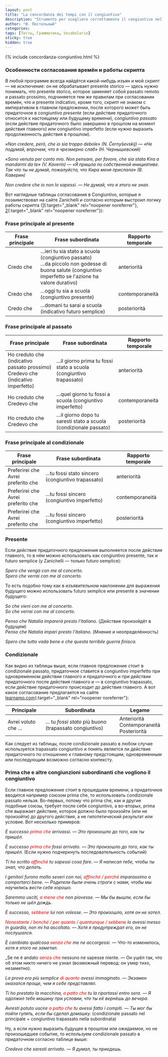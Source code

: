 ```yaml
---
layout: post
title: "La concordanza dei tempi con il congiuntivo"
description: "Strumento per scegliere correttamente il congiuntivo nelle subordinate secondo il verbo principale. Инструмент для подбора правильной формы сослагательного наклонения в придаточном предложении в зависимости от главного."
author: "И. Постольный"
categories:
tags: [Тесты, Грамматика, Vocabolario]
sticky: true
hidden: true
---
```


{% include concordanza-congiuntivo.html %}

### Особенности согласования времён и работы скрипта

В любой программе всегда найдётся какой-нибудь изъян и мой скрипт — не исключение: он не обрабатывает presente storico — здесь нужно понимать, что presente storico, которое заменяет собой passato remoto и passato prossimo, подчиняется тем же правилам при согласовании времён, что и presente indicativo, кроме того, скрипт не знаком с императивом в главном предложении, после которого может быть придаточное в _congiuntivo presente_ (если действие придаточного относится к настоящему или будущему времени), _congiuntivo passato_ (если действие придаточного было завершено в прошлом на момент действия главного) или congiuntivo imperfetto (если нужно выразить продолженность действия в прошлом).

_«Non credere, però, che io sia troppo debole» (N. Černyševskij) — «Не подумай, впрочем, что я чрезмерно слаб» (Н. Чернышевский)_

_«Sono venuta per conto mio. Non pensare, per favore, che sia stata Kira a mandarmi da te» (V. Kaverin) — «Я пришла по собственной инициативе. Так что ты не думай, пожалуйста, что Кира меня прислала» (В. Каверин)_

_Non credere che io non lo sapessi. — Не думай, что я этого не знал._

Вот наглядные таблицы согласования в Congiuntivo, которые я позаимствовал на сайте Zanichelli и согласно которым выстроил логику работы скрипта ([1](https://aulalingue.scuola.zanichelli.it/benvenuti/2012/10/18/la-concordanza-dei-tempi-con-il-congiuntivo-1/){:target="_blank" rel="noopener noreferrer"}, [2](https://aulalingue.scuola.zanichelli.it/benvenuti/2012/10/31/la-concordanza-dei-tempi-con-il-congiuntivo-2/){:target="_blank" rel="noopener noreferrer"}):

### Frase principale al presente

|Frase principale|Frase subordinata|Rapporto temporale|
|----------------|-----------------|------------------|
|Credo che|…ieri tu sia stato a scuola  (congiuntivo passato)<br>…da piccolo non godesse di buona salute  (congiuntivo imperfetto se l'azione ha valore durativo)|anteriorità|
|Credo che|…oggi tu sia a scuola  (congiuntivo presente)|contemporaneità|
|Credo che|…domani tu sarai a scuola  (indicativo futuro semplice)|posteriorità|

### Frase principale al passato

|Frase principale|Frase subordinata|Rapporto temporale|
|----------------|-----------------|------------------|
|Ho creduto che (indicativo passato prossimo)<br>Credevo che (indicativo imperfetto)|…il giorno prima tu fossi stato a scuola  (congiuntivo trapassato)|anteriorità|
|Ho creduto che<br>Credevo che|…quel giorno tu fossi a scuola  (congiuntivo imperfetto)|contemporaneità|
|Ho creduto che<br>Credevo che|…il giorno dopo tu saresti stato a scuola  (condizionale passato)|posteriorità|

### Frase principale al condizionale

|Frase principale|Frase subordinata|Rapporto temporale|
|----------------|-----------------|------------------|
|Preferirei che<br>Avrei preferito che|…tu fossi stato sincero (congiuntivo trapassato)|anteriorità|
|Preferirei che<br>Avrei preferito che|…tu fossi sincero (congiuntivo imperfetto)|contemporaneità|
|Preferirei che<br>Avrei preferito che|…tu fossi sincero (congiuntivo imperfetto)|posteriorità|

### Presente

Если действие придаточного предложения выполняется после действия главного, то в нём можно использовать как congiuntivo presente, так и futuro semplice (у Zanichelli — только futuro semplice):

_Spero che venga con me al concerto._<br>
_Spero che verrai con me al concerto._

То есть подобно тому как в изъявительном наклонении для выражения будущего можно использовать futuro semplice или presente в значении будущего:

_So che vieni con me al concerto._<br>
_So che verrai con me al concerto._

_Penso che Natalia imparerà presto l'italiano._ (Действие произойдёт в будущем)<br>
_Penso che Natalia impari presto l'italiano._ (Мнение и неопределённость)

_Spero che tutto vada bene e che questa terribile guerra finisca._

### Condizionale

Как видно из таблицы выше, если главное предложение стоит в condizionale passato, придаточное ставится в congiuntivo imperfetto при одновременном действии главного и придаточного и при действии придаточного после действия главного и — в congiuntivo trapassato, если действие придаточного происходит до действия главного. А вот какое согласование предлагается на сайте [learnamo.com](https://learnamo.com/consecutio-temporum-indicativo-congiuntivo-condizionale/){:target="_blank" rel="noopener noreferrer"}:

|Principale|Subordinata|Legame|
|--------------|---------------|----------|
|Avrei voluto che …|… tu _fossi stato_ più buono (trapassato congiuntivo)|Anteriorità<br>Contemporaneità<br>Posteriorità|

Как следует из таблицы, после condizionale passato в любом случае используется trapassato congiuntivo и понять является ли действие придаточного по отношению к главному предстоящим, одновременным или последующим возможно согласно контексту.

### Prima che e altre congiunzioni subordinanti che vogliono il congiuntivo

Если главное предложение стоит в прошедшем времени, а придаточное вводится например союзом prima che, то использовать condizionale passato нельзя. Во-первых, потому что prima che, как и другие подобные союзы, требует после себя congiuntivo, а во-вторых, prima che выражает действие, которое должно было произойти (или не произойти) до другого действия, а не гипотетический результат или условие. Вот несколько примеров:

_È successo <span style="color: red;">prima che</span> arrivassi. — Это произошло до того, как ты пришёл._

_È successo <span style="color: red;">prima che</span> fossi arrivato. — Это произошло до того, как ты пришёл._ (Если нужно подчеркнуть последовательность событий) 

_Ti ho scritto <span style="color: red;">affinché</span> tu sapessi cosa fare. — Я написал тебе, чтобы ты знал, что делать._

_I genitori furono molto severi con noi, <span style="color: red;">affinché / perché</span> imparassimo a comportarci bene. — Родители были очень строги с нами, чтобы мы научились вести себя хорошо._

_Saremmo usciti, <span style="color: red;">a meno che</span> non piovesse. — Мы бы вышли, если бы только не шёл дождь._

_È successo, <span style="color: red;">sebbene</span> lui non volesse. — Это произошло, хотя он не хотел._

_<span style="color: red;">Nonostante / benché / per quanto / quantunque / sebbene</span> lo avessi messo in guardia, non mi ha ascoltato. — Хотя я предупреждал его, он не послушался._

_È cambiato qualcosa <span style="color: red;">senza che</span> me ne accorgessi. — Что-то изменилось, хотя я этого не заметил._

_Se ne è andato <span style="color: red;">senza che</span> nessuno ne sapesse niente. — Он ушёл так, что об этом никто ничего не узнал (возможный перевод: он умер тихо, незаметно).

_La prova era più semplice <span style="color: red;">di quanto</span> avessi immaginato. — Экзамен оказался проще, чем я себе представлял._

_Ti ho prestato la macchina, <span style="color: red;">a patto che</span> tu la riportassi entro sera. — Я одолжил тебе машину при условии, что ты её вернёшь до вечера._

_Avresti potuto uscire <span style="color: red;">a patto che</span> tu avessi fatto i compiti. — Ты мог бы пойти гулять, если бы сделал домашку._ (condizionale passato nel principale + congiuntivo trapassato nella subordinata)

Ну, а если нужно выразить будущее в прошлом или ожидаемое, но не произошедшее событие, то используем condizionale passato в придаточном согласно таблице выше:

_Credevo che saresti arrivato. — Я думал, ты приедешь._